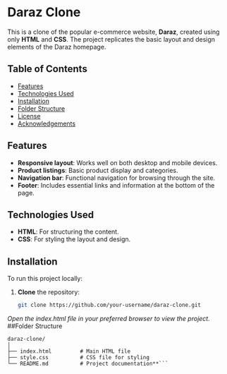 # Daraz Clone

This is a clone of the popular e-commerce website, **Daraz**, created using only **HTML** and **CSS**. The project replicates the basic layout and design elements of the Daraz homepage.

## Table of Contents
- [Features](#features)
- [Technologies Used](#technologies-used)
- [Installation](#installation)
- [Folder Structure](#folder-structure)
- [License](#license)
- [Acknowledgements](#acknowledgements)

## Features
- **Responsive layout**: Works well on both desktop and mobile devices.
- **Product listings**: Basic product display and categories.
- **Navigation bar**: Functional navigation for browsing through the site.
- **Footer**: Includes essential links and information at the bottom of the page.

## Technologies Used
- **HTML**: For structuring the content.
- **CSS**: For styling the layout and design.

## Installation

To run this project locally:

1. **Clone** the repository:
   ```bash
   git clone https://github.com/your-username/daraz-clone.git
*Open the index.html file in your preferred browser to view the project.*
##Folder Structure
```
daraz-clone/
│
├── index.html         # Main HTML file
├── style.css          # CSS file for styling
└── README.md          # Project documentation**```
